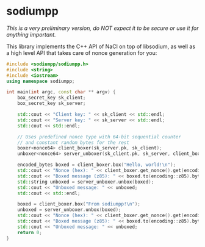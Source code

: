 sodiumpp
========

*This is a very preliminary version, do NOT expect it to be secure or use it for anything important.*

This library implements the C++ API of NaCl on top of libsodium, as well as a high level API that takes care of nonce generation for you:

```c++
#include <sodiumpp/sodiumpp.h>
#include <string>
#include <iostream>
using namespace sodiumpp;

int main(int argc, const char ** argv) {
    box_secret_key sk_client;
    box_secret_key sk_server;

    std::cout << "Client key: " << sk_client << std::endl;
    std::cout << "Server key: " << sk_server << std::endl;
    std::cout << std::endl;

    // Uses predefined nonce type with 64-bit sequential counter 
    // and constant random bytes for the rest
    boxer<nonce64> client_boxer(sk_server.pk, sk_client);
    unboxer<nonce64> server_unboxer(sk_client.pk, sk_server, client_boxer.get_nonce_constant());

    encoded_bytes boxed = client_boxer.box("Hello, world!\n");
    std::cout << "Nonce (hex): " << client_boxer.get_nonce().get(encoding::hex).bytes << std::endl;
    std::cout << "Boxed message (z85): " << boxed.to(encoding::z85).bytes << std::endl;
    std::string unboxed = server_unboxer.unbox(boxed);
    std::cout << "Unboxed message: " << unboxed;
    std::cout << std::endl;

    boxed = client_boxer.box("From sodiumpp!\n");
    unboxed = server_unboxer.unbox(boxed);
    std::cout << "Nonce (hex): " << client_boxer.get_nonce().get(encoding::hex).bytes << std::endl;
    std::cout << "Boxed message (z85): " << boxed.to(encoding::z85).bytes << std::endl;
    std::cout << "Unboxed message: " << unboxed;
    return 0;
}
```
